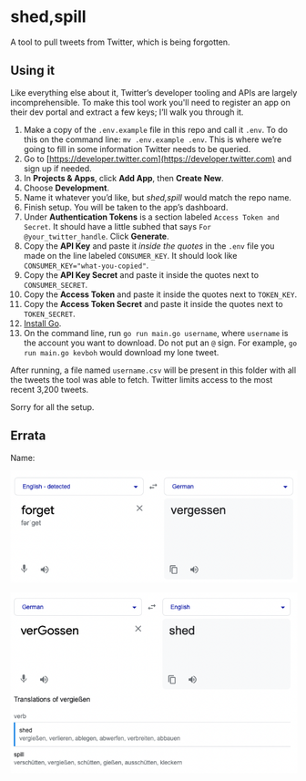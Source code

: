 # shed,spill

A tool to pull tweets from Twitter, which is being forgotten.

## Using it

Like everything else about it, Twitter’s developer tooling and APIs are largely incomprehensible. To make this tool work you'll need to register an app on their dev portal and extract a few keys; I’ll walk you through it.

1. Make a copy of the `.env.example` file in this repo and call it `.env`. To do this on the command line: `mv .env.example .env`. This is where we’re going to fill in some information Twitter needs to be queried.
2. Go to [https://developer.twitter.com](https://developer.twitter.com) and sign up if needed.
3. In **Projects & Apps**, click **Add App**, then **Create New**.
4. Choose **Development**.
5. Name it whatever you’d like, but _shed,spill_ would match the repo name.
6. Finish setup. You will be taken to the app’s dashboard.
7. Under **Authentication Tokens** is a section labeled `Access Token and Secret`. It should have a little subhed that says `For @your_twitter_handle`. Click **Generate**.
8. Copy the **API Key** and paste it _inside the quotes_ in the `.env` file you made on the line labeled `CONSUMER_KEY`. It should look like `CONSUMER_KEY="what-you-copied"`.
9. Copy the **API Key Secret** and paste it inside the quotes next to `CONSUMER_SECRET`.
8. Copy the **Access Token** and paste it inside the quotes next to `TOKEN_KEY`.
9. Copy the **Access Token Secret** and paste it inside the quotes next to `TOKEN_SECRET`.
10. [Install Go](https://go.dev/dl/).
11. On the command line, run `go run main.go username`, where `username` is the account you want to download. Do not put an `@` sign. For example, `go run main.go kevboh` would download my lone tweet.

After running, a file named `username.csv` will be present in this folder with all the tweets the tool was able to fetch. Twitter limits access to the most recent 3,200 tweets.

Sorry for all the setup.

## Errata

Name:

![german for forget is vergessen](res/name1.png)

![pun on Go and translate back](res/name2.png)
